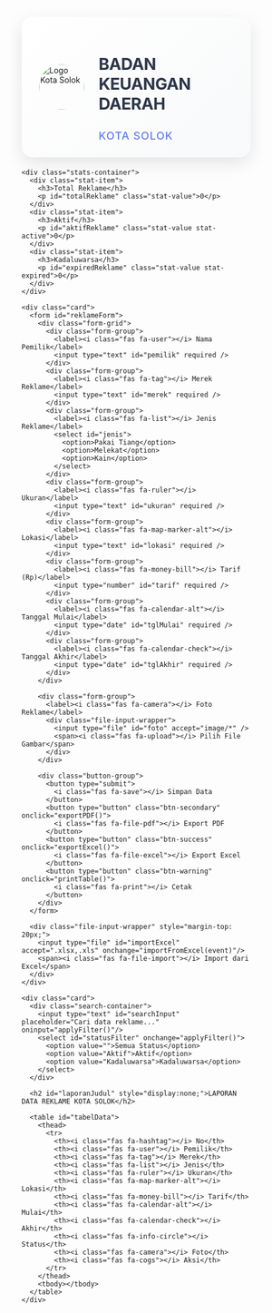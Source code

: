 <html lang="id">
<head>
  <meta charset="UTF-8" />
  <meta name="viewport" content="width=device-width, initial-scale=1.0" />
  <title>Data Reklame Firebase</title>
  <!-- Tambahkan semua link CSS dan ikon dari versi kamu -->
  <!-- ... (dipotong untuk ringkas) -->
</head>
<body>
  <html lang="id">
<head>
  <meta charset="UTF-8" />
  <meta name="viewport" content="width=device-width, initial-scale=1.0"/>
  <title>Data Reklame</title>
  <script src="https://cdnjs.cloudflare.com/ajax/libs/jspdf/2.5.1/jspdf.umd.min.js"></script>
  <script src="https://cdnjs.cloudflare.com/ajax/libs/html2canvas/1.4.1/html2canvas.min.js"></script>
  <script src="https://cdnjs.cloudflare.com/ajax/libs/xlsx/0.18.5/xlsx.full.min.js"></script>
  <link href="https://cdnjs.cloudflare.com/ajax/libs/font-awesome/6.0.0/css/all.min.css" rel="stylesheet">
  <style>
    * {
      margin: 0;
      padding: 0;
      box-sizing: border-box;
    }

    body { 
      font-family: 'Segoe UI', Tahoma, Geneva, Verdana, sans-serif; 
      background: linear-gradient(135deg, #667eea 0%, #764ba2 100%);
      min-height: 100vh;
      padding: 20px;
      color: #333;
    }

    .container {
      max-width: 1400px;
      margin: 0 auto;
    }

    .header {
      display: flex;
      align-items: center;
      background: linear-gradient(135deg, #ffffff 0%, #f8f9fa 100%);
      padding: 25px 30px;
      border-radius: 20px;
      margin-bottom: 20px;
      box-shadow: 0 10px 30px rgba(0,0,0,0.1);
      border: 1px solid rgba(255,255,255,0.2);
    }

    .header img { 
      width: 80px; 
      height: 80px;
      margin-right: 25px; 
      border-radius: 50%;
    }

    .header-text h1 {
      font-size: 1.8rem;
      font-weight: 700;
      color: #2d3748;
      margin-bottom: 5px;
      letter-spacing: -0.5px;
    }

    .header-text h2 {
      font-size: 1.2rem;
      font-weight: 500;
      color: #667eea;
      letter-spacing: 1px;
    }

    .stats-container {
      display: flex;
      justify-content: space-around;
      background: linear-gradient(135deg, #ffffff 0%, #f8f9fa 100%);
      padding: 20px;
      border-radius: 16px;
      margin-bottom: 30px;
      box-shadow: 0 10px 30px rgba(0,0,0,0.1);
      text-align: center;
    }
    
    .stat-item {
      padding: 0 15px;
    }
    
    .stat-item h3 {
      font-size: 1rem;
      color: #4a5568;
      margin-bottom: 5px;
    }
    
    .stat-value {
      font-size: 1.5rem;
      font-weight: bold;
    }
    
    .stat-active {
      color: #38a169;
    }
    
    .stat-expired {
      color: #e53e3e;
    }

    .card {
      background: linear-gradient(135deg, #ffffff 0%, #f8f9fa 100%);
      border-radius: 20px;
      padding: 30px;
      margin-bottom: 30px;
      box-shadow: 0 10px 40px rgba(0,0,0,0.1);
      border: 1px solid rgba(255,255,255,0.2);
      backdrop-filter: blur(10px);
    }

    .form-grid {
      display: grid;
      grid-template-columns: repeat(auto-fit, minmax(280px, 1fr));
      gap: 20px;
      margin-bottom: 25px;
    }

    .form-group {
      display: flex;
      flex-direction: column;
    }

    .form-group label {
      font-weight: 600;
      color: #4a5568;
      margin-bottom: 8px;
      font-size: 0.9rem;
      text-transform: uppercase;
      letter-spacing: 0.5px;
    }

    input, select {
      padding: 12px 16px;
      border: 2px solid #e2e8f0;
      border-radius: 12px;
      font-size: 1rem;
      transition: all 0.3s ease;
      background: #ffffff;
      color: #2d3748;
    }

    input:focus, select:focus {
      outline: none;
      border-color: #667eea;
      box-shadow: 0 0 0 3px rgba(102, 126, 234, 0.1);
      transform: translateY(-1px);
    }

    .button-group {
      display: flex;
      flex-wrap: wrap;
      gap: 15px;
      margin-top: 25px;
    }

    button {
      padding: 12px 24px;
      border: none;
      border-radius: 12px;
      font-size: 0.95rem;
      font-weight: 600;
      cursor: pointer;
      transition: all 0.3s ease;
      display: flex;
      align-items: center;
      gap: 8px;
      text-transform: uppercase;
      letter-spacing: 0.5px;
    }

    button[type="submit"] {
      background: linear-gradient(135deg, #667eea 0%, #764ba2 100%);
      color: white;
    }

    button[type="submit"]:hover {
      transform: translateY(-2px);
      box-shadow: 0 8px 25px rgba(102, 126, 234, 0.3);
    }

    .btn-secondary {
      background: linear-gradient(135deg, #4299e1 0%, #3182ce 100%);
      color: white;
    }

    .btn-secondary:hover {
      transform: translateY(-2px);
      box-shadow: 0 8px 25px rgba(66, 153, 225, 0.3);
    }

    .btn-success {
      background: linear-gradient(135deg, #48bb78 0%, #38a169 100%);
      color: white;
    }

    .btn-success:hover {
      transform: translateY(-2px);
      box-shadow: 0 8px 25px rgba(72, 187, 120, 0.3);
    }

    .btn-warning {
      background: linear-gradient(135deg, #ed8936 0%, #dd6b20 100%);
      color: white;
    }

    .btn-warning:hover {
      transform: translateY(-2px);
      box-shadow: 0 8px 25px rgba(237, 137, 54, 0.3);
    }

    .search-container {
      display: flex;
      gap: 15px;
      margin-bottom: 20px;
    }

    .search-container input,
    .search-container select {
      flex: 1;
      margin-bottom: 0;
    }

    .search-container input {
      background: url('data:image/svg+xml,<svg xmlns="http://www.w3.org/2000/svg" fill="%23a0aec0" viewBox="0 0 24 24"><path d="M21 21l-6-6m2-5a7 7 0 11-14 0 7 7 0 0114 0z"/></svg>') no-repeat 16px center;
      background-size: 20px;
      padding-left: 50px;
    }

    table {
      width: 100%;
      border-collapse: separate;
      border-spacing: 0;
      background: white;
      border-radius: 16px;
      overflow: hidden;
      box-shadow: 0 4px 20px rgba(0,0,0,0.08);
    }

    th {
      background: linear-gradient(135deg, #667eea 0%, #764ba2 100%);
      color: white;
      padding: 16px 12px;
      font-weight: 600;
      text-align: left;
      font-size: 0.85rem;
      text-transform: uppercase;
      letter-spacing: 0.5px;
    }

    th:first-child {
      border-top-left-radius: 16px;
    }

    th:last-child {
      border-top-right-radius: 16px;
    }

    td {
      padding: 14px 12px;
      border-bottom: 1px solid #e2e8f0;
      font-size: 0.9rem;
      vertical-align: middle;
    }

    tr:hover {
      background-color: #f7fafc;
      transform: scale(1.001);
      transition: all 0.2s ease;
    }

    .expired {
      background: linear-gradient(135deg, #fed7d7 0%, #feb2b2 100%);
      animation: pulse 2s infinite;
    }

    @keyframes pulse {
      0%, 100% { opacity: 1; }
      50% { opacity: 0.8; }
    }

    img.thumb {
      width: 80px;
      height: 60px;
      object-fit: cover;
      border-radius: 8px;
      border: 2px solid #e2e8f0;
      transition: transform 0.3s ease;
    }

    img.thumb:hover {
      transform: scale(1.1);
      box-shadow: 0 4px 15px rgba(0,0,0,0.2);
    }

    .table-actions {
      display: flex;
      gap: 8px;
    }

    .btn-edit {
      background: linear-gradient(135deg, #4299e1 0%, #3182ce 100%);
      color: white;
      padding: 6px 12px;
      font-size: 0.8rem;
      border-radius: 8px;
    }

    .btn-delete {
      background: linear-gradient(135deg, #f56565 0%, #e53e3e 100%);
      color: white;
      padding: 6px 12px;
      font-size: 0.8rem;
      border-radius: 8px;
    }

    .btn-edit:hover, .btn-delete:hover {
      transform: translateY(-1px);
      box-shadow: 0 4px 12px rgba(0,0,0,0.2);
    }

    .status-badge {
      padding: 4px 12px;
      border-radius: 20px;
      font-size: 0.8rem;
      font-weight: 600;
      text-transform: uppercase;
      letter-spacing: 0.5px;
    }

    .status-aktif {
      background: linear-gradient(135deg, #c6f6d5 0%, #9ae6b4 100%);
      color: #276749;
    }

    .status-kadaluwarsa {
      background: linear-gradient(135deg, #fed7d7 0%, #feb2b2 100%);
      color: #742a2a;
    }

    .file-input-wrapper {
      position: relative;
      display: inline-block;
      cursor: pointer;
      background: linear-gradient(135deg, #e2e8f0 0%, #cbd5e0 100%);
      padding: 12px 20px;
      border-radius: 12px;
      border: 2px dashed #a0aec0;
      transition: all 0.3s ease;
      text-align: center;
      width: 100%;
    }

    .file-input-wrapper:hover {
      border-color: #667eea;
      background: linear-gradient(135deg, #edf2f7 0%, #e2e8f0 100%);
    }

    .file-input-wrapper input[type="file"] {
      position: absolute;
      opacity: 0;
      width: 100%;
      height: 100%;
      cursor: pointer;
    }

    #laporanJudul {
      font-size: 1.5rem;
      font-weight: 700;
      color: #2d3748;
      text-align: center;
      margin: 20px 0;
      text-transform: uppercase;
      letter-spacing: 1px;
    }

    .loading {
      display: inline-block;
      width: 20px;
      height: 20px;
      border: 3px solid #f3f3f3;
      border-top: 3px solid #667eea;
      border-radius: 50%;
      animation: spin 1s linear infinite;
    }

    @keyframes spin {
      0% { transform: rotate(0deg); }
      100% { transform: rotate(360deg); }
    }

    @media (max-width: 768px) {
      .header {
        flex-direction: column;
        text-align: center;
        gap: 15px;
      }

      .header img {
        margin-right: 0;
      }

      .stats-container {
        flex-direction: column;
        gap: 15px;
      }

      .form-grid {
        grid-template-columns: 1fr;
      }

      .button-group {
        flex-direction: column;
      }

      .search-container {
        flex-direction: column;
      }

      table {
        font-size: 0.8rem;
      }

      th, td {
        padding: 8px 6px;
      }
    }

    @media print {
      body { background: white; }
      .card, .header, .stats-container { box-shadow: none; background: white; }
      form, .search-container, button, .header, .stats-container { display: none !important; }
      table { box-shadow: none; }
    }
  </style>
</head>
<body>

  <script>
    if (!sessionStorage.getItem('login')) {
      const user = prompt('Username:');
      const pass = prompt('Password:');
      if (user !== 'admin' || pass !== '12345') {
        alert('Login gagal!');
        window.location.href = 'https://google.com';
      } else {
        sessionStorage.setItem('login', true);
      }
    }
  </script>

  <div class="container">
    <div class="header">
      <img src="https://upload.wikimedia.org/wikipedia/commons/8/87/Logo_Kota_Solok.png" alt="Logo Kota Solok" />
      <div class="header-text">
        <h1>BADAN KEUANGAN DAERAH</h1>
        <h2>KOTA SOLOK</h2>
      </div>
    </div>

    <div class="stats-container">
      <div class="stat-item">
        <h3>Total Reklame</h3>
        <p id="totalReklame" class="stat-value">0</p>
      </div>
      <div class="stat-item">
        <h3>Aktif</h3>
        <p id="aktifReklame" class="stat-value stat-active">0</p>
      </div>
      <div class="stat-item">
        <h3>Kadaluwarsa</h3>
        <p id="expiredReklame" class="stat-value stat-expired">0</p>
      </div>
    </div>

    <div class="card">
      <form id="reklameForm">
        <div class="form-grid">
          <div class="form-group">
            <label><i class="fas fa-user"></i> Nama Pemilik</label>
            <input type="text" id="pemilik" required />
          </div>
          <div class="form-group">
            <label><i class="fas fa-tag"></i> Merek Reklame</label>
            <input type="text" id="merek" required />
          </div>
          <div class="form-group">
            <label><i class="fas fa-list"></i> Jenis Reklame</label>
            <select id="jenis">
              <option>Pakai Tiang</option>
              <option>Melekat</option>
              <option>Kain</option>
            </select>
          </div>
          <div class="form-group">
            <label><i class="fas fa-ruler"></i> Ukuran</label>
            <input type="text" id="ukuran" required />
          </div>
          <div class="form-group">
            <label><i class="fas fa-map-marker-alt"></i> Lokasi</label>
            <input type="text" id="lokasi" required />
          </div>
          <div class="form-group">
            <label><i class="fas fa-money-bill"></i> Tarif (Rp)</label>
            <input type="number" id="tarif" required />
          </div>
          <div class="form-group">
            <label><i class="fas fa-calendar-alt"></i> Tanggal Mulai</label>
            <input type="date" id="tglMulai" required />
          </div>
          <div class="form-group">
            <label><i class="fas fa-calendar-check"></i> Tanggal Akhir</label>
            <input type="date" id="tglAkhir" required />
          </div>
        </div>
        
        <div class="form-group">
          <label><i class="fas fa-camera"></i> Foto Reklame</label>
          <div class="file-input-wrapper">
            <input type="file" id="foto" accept="image/*" />
            <span><i class="fas fa-upload"></i> Pilih File Gambar</span>
          </div>
        </div>

        <div class="button-group">
          <button type="submit">
            <i class="fas fa-save"></i> Simpan Data
          </button>
          <button type="button" class="btn-secondary" onclick="exportPDF()">
            <i class="fas fa-file-pdf"></i> Export PDF
          </button>
          <button type="button" class="btn-success" onclick="exportExcel()">
            <i class="fas fa-file-excel"></i> Export Excel
          </button>
          <button type="button" class="btn-warning" onclick="printTable()">
            <i class="fas fa-print"></i> Cetak
          </button>
        </div>
      </form>

      <div class="file-input-wrapper" style="margin-top: 20px;">
        <input type="file" id="importExcel" accept=".xlsx,.xls" onchange="importFromExcel(event)"/>
        <span><i class="fas fa-file-import"></i> Import dari Excel</span>
      </div>
    </div>

    <div class="card">
      <div class="search-container">
        <input type="text" id="searchInput" placeholder="Cari data reklame..." oninput="applyFilter()"/>
        <select id="statusFilter" onchange="applyFilter()">
          <option value="">Semua Status</option>
          <option value="Aktif">Aktif</option>
          <option value="Kadaluwarsa">Kadaluwarsa</option>
        </select>
      </div>

      <h2 id="laporanJudul" style="display:none;">LAPORAN DATA REKLAME KOTA SOLOK</h2>

      <table id="tabelData">
        <thead>
          <tr>
            <th><i class="fas fa-hashtag"></i> No</th>
            <th><i class="fas fa-user"></i> Pemilik</th>
            <th><i class="fas fa-tag"></i> Merek</th>
            <th><i class="fas fa-list"></i> Jenis</th>
            <th><i class="fas fa-ruler"></i> Ukuran</th>
            <th><i class="fas fa-map-marker-alt"></i> Lokasi</th>
            <th><i class="fas fa-money-bill"></i> Tarif</th>
            <th><i class="fas fa-calendar-alt"></i> Mulai</th>
            <th><i class="fas fa-calendar-check"></i> Akhir</th>
            <th><i class="fas fa-info-circle"></i> Status</th>
            <th><i class="fas fa-camera"></i> Foto</th>
            <th><i class="fas fa-cogs"></i> Aksi</th>
          </tr>
        </thead>
        <tbody></tbody>
      </table>
    </div>
  </div>

  <script>
    let data = JSON.parse(localStorage.getItem('reklameData')) || [];
    let editIndex = null;

    function renderTable() {
      const tbody = document.querySelector('#tabelData tbody');
      tbody.innerHTML = '';
      const now = new Date();

      let total = 0, aktif = 0, kadaluarsa = 0;

      data.forEach((item, i) => {
        const isExpired = new Date(item.tglAkhir) < now;
        const status = isExpired ? 'Kadaluwarsa' : 'Aktif';
        if (isExpired) kadaluarsa++; else aktif++;
        total++;

        const tr = document.createElement('tr');
        if (isExpired) tr.classList.add('expired');
        tr.innerHTML = `
          <td>${i + 1}</td>
          <td>${item.pemilik}</td>
          <td>${item.merek}</td>
          <td>${item.jenis}</td>
          <td>${item.ukuran}</td>
          <td>${item.lokasi}</td>
          <td>Rp ${Number(item.tarif).toLocaleString()}</td>
          <td>${item.tglMulai}</td>
          <td>${item.tglAkhir}</td>
          <td><span class="status-badge ${isExpired ? 'status-kadaluwarsa' : 'status-aktif'}">${status}</span></td>
          <td>${item.foto ? `<img src="${item.foto}" class="thumb" />` : '-'}</td>
          <td>
            <div class="table-actions">
              <button class="btn-edit" onclick="editData(${i})"><i class="fas fa-edit"></i> Edit</button>
              <button class="btn-delete" onclick="hapusData(${i})"><i class="fas fa-trash"></i> Hapus</button>
            </div>
          </td>`;
        tbody.appendChild(tr);
      });

      document.getElementById('totalReklame').textContent = total;
      document.getElementById('aktifReklame').textContent = aktif;
      document.getElementById('expiredReklame').textContent = kadaluarsa;
    }

    document.getElementById('reklameForm').onsubmit = (e) => {
      e.preventDefault();
      const input = id => document.getElementById(id).value;
      const fotoInput = document.getElementById('foto');
      const reader = new FileReader();
      const entry = {
        pemilik: input('pemilik'),
        merek: input('merek'),
        jenis: input('jenis'),
        ukuran: input('ukuran'),
        lokasi: input('lokasi'),
        tarif: input('tarif'),
        tglMulai: input('tglMulai'),
        tglAkhir: input('tglAkhir'),
        foto: ''
      };

      const simpan = () => {
        if (editIndex !== null) { data[editIndex] = entry; editIndex = null; } else { data.push(entry); }
        localStorage.setItem('reklameData', JSON.stringify(data));
        renderTable(); document.getElementById('reklameForm').reset();
      };

      if (fotoInput.files[0]) {
        reader.onload = () => { entry.foto = reader.result; simpan(); };
        reader.readAsDataURL(fotoInput.files[0]);
      } else {
        if (editIndex !== null) entry.foto = data[editIndex].foto;
        simpan();
      }
    };

    function editData(i) {
      const d = data[i];
      editIndex = i;
      for (let k in d) if (document.getElementById(k)) document.getElementById(k).value = d[k];
    }

    function hapusData(i) {
      if (confirm('Hapus data ini?')) {
        data.splice(i, 1);
        localStorage.setItem('reklameData', JSON.stringify(data));
        renderTable();
      }
    }

    function applyFilter() {
      const keyword = document.getElementById('searchInput').value.toLowerCase();
      const status = document.getElementById('statusFilter').value;
      const tbody = document.querySelector('#tabelData tbody');
      tbody.querySelectorAll('tr').forEach(tr => {
        const text = tr.innerText.toLowerCase();
        const statusBadge = tr.querySelector('.status-badge');
        const statusText = statusBadge ? statusBadge.textContent : '';
        const isMatch = !keyword || text.includes(keyword);
        const isStatus = !status || statusText === status;
        tr.style.display = isMatch && isStatus ? '' : 'none';
      });
    }

    function importFromExcel(evt) {
      const file = evt.target.files[0];
      if (!file) return;
      const reader = new FileReader();
      reader.onload = e => {
        const wb = XLSX.read(e.target.result, { type: 'binary' });
        const sheet = wb.Sheets[wb.SheetNames[0]];
        const rows = XLSX.utils.sheet_to_json(sheet);
        rows.forEach(row => {
          data.push({
            pemilik: row['Pemilik'] || '',
            merek: row['Merek'] || '',
            jenis: row['Jenis'] || '',
            ukuran: row['Ukuran'] || '',
            lokasi: row['Lokasi'] || '',
            tarif: row['Tarif'] || '',
            tglMulai: row['Tanggal Mulai'] || '',
            tglAkhir: row['Tanggal Akhir'] || '',
            foto: ''
          });
        });
        localStorage.setItem('reklameData', JSON.stringify(data));
        renderTable();
      };
      reader.readAsBinaryString(file);
    }

    function exportExcel() {
      const exportData = data.map(item => ({
        Pemilik: item.pemilik,
        Merek: item.merek,
        Jenis: item.jenis,
        Ukuran: item.ukuran,
        Lokasi: item.lokasi,
        Tarif: item.tarif,
        'Tanggal Mulai': item.tglMulai,
        'Tanggal Akhir': item.tglAkhir,
        Status: new Date(item.tglAkhir) < new Date() ? 'Kadaluwarsa' : 'Aktif'
      }));
      const wb = XLSX.utils.book_new();
      const ws = XLSX.utils.json_to_sheet(exportData);
      XLSX.utils.sheet_add_aoa(ws, [["LAPORAN DATA REKLAME KOTA SOLOK"]], { origin: "A1" });
      XLSX.utils.book_append_sheet(wb, ws, 'Reklame');
      XLSX.writeFile(wb, 'data-reklame.xlsx');
    }

    async function exportPDF() {
      const { jsPDF } = window.jspdf;
      const doc = new jsPDF();

      document.getElementById('laporanJudul').style.display = 'block';
      const aksiHeader = document.querySelector('th:last-child');
      const aksiButtons = document.querySelectorAll('td:last-child');
      aksiHeader.style.display = 'none';
      aksiButtons.forEach(td => td.style.display = 'none');

      const el = document.createElement('div');
      el.appendChild(document.getElementById('laporanJudul').cloneNode(true));
      el.appendChild(document.getElementById('tabelData').cloneNode(true));
      document.body.appendChild(el);

      const canvas = await html2canvas(el);
      document.body.removeChild(el);
      const imgData = canvas.toDataURL('image/png');
      doc.addImage(imgData, 'PNG', 10, 10, 190, 0);
      doc.save('data-reklame.pdf');

      document.getElementById('laporanJudul').style.display = 'none';
      aksiHeader.style.display = '';
      aksiButtons.forEach(td => td.style.display = '');
    }

    function printTable() {
      const win = window.open('', '', 'height=700,width=900');
      win.document.write('<html><head><title>Print</title></head><body>');
      win.document.write('<h2 style="text-align:center;">LAPORAN DATA REKLAME KOTA SOLOK</h2>');
      const clonedTable = document.getElementById('tabelData').cloneNode(true);
      clonedTable.querySelectorAll('th:last-child, td:last-child').forEach(el => el.remove());
      win.document.body.appendChild(clonedTable);
      win.document.write('</body></html>');
      win.document.close();
      win.print();
    }

    renderTable();
  </script>
</body>

  <script type="module">
    import { initializeApp } from "https://www.gstatic.com/firebasejs/10.12.0/firebase-app.js";
    import { getDatabase, ref, push, set, onValue, remove } from "https://www.gstatic.com/firebasejs/10.12.0/firebase-database.js";

    const firebaseConfig = {
      apiKey: "AIzaSyAY9eNWKSvu3Mo0ceVwETkcCog3nbxCSbs",
      authDomain: "reklamesolok-50dbe.firebaseapp.com",
      databaseURL: "https://reklamesolok-50dbe-default-rtdb.asia-southeast1.firebasedatabase.app",
      projectId: "reklamesolok-50dbe",
      storageBucket: "reklamesolok-50dbe.firebasestorage.app",
      messagingSenderId: "596363336626",
      appId: "1:596363336626:web:4d3b4d1abc944d3c1822ab",
      measurementId: "G-Z0GCDXPFPB"
    };

    const app = initializeApp(firebaseConfig);
    const db = getDatabase(app);

    let data = {};
    let editKey = null;

    onValue(ref(db, 'reklame'), (snapshot) => {
      data = snapshot.val() || {};
      renderTable();
    });

    function renderTable() {
      const tbody = document.querySelector('#tabelData tbody');
      tbody.innerHTML = '';
      const now = new Date();
      let total = 0, aktif = 0, kadaluarsa = 0;
      let i = 1;
      for (const key in data) {
        const item = data[key];
        const isExpired = new Date(item.tglAkhir) < now;
        const status = isExpired ? 'Kadaluwarsa' : 'Aktif';
        if (isExpired) kadaluarsa++; else aktif++;
        total++;
        const tr = document.createElement('tr');
        if (isExpired) tr.classList.add('expired');
        tr.innerHTML = `
          <td>${i++}</td>
          <td>${item.pemilik}</td>
          <td>${item.merek}</td>
          <td>${item.jenis}</td>
          <td>${item.ukuran}</td>
          <td>${item.lokasi}</td>
          <td>Rp ${Number(item.tarif).toLocaleString()}</td>
          <td>${item.tglMulai}</td>
          <td>${item.tglAkhir}</td>
          <td><span class="status-badge ${isExpired ? 'status-kadaluwarsa' : 'status-aktif'}">${status}</span></td>
          <td>${item.foto ? `<img src="${item.foto}" class="thumb" />` : '-'}</td>
          <td>
            <div class="table-actions">
              <button class="btn-edit" onclick="editData('${key}')"><i class="fas fa-edit"></i> Edit</button>
              <button class="btn-delete" onclick="hapusData('${key}')"><i class="fas fa-trash"></i> Hapus</button>
            </div>
          </td>`;
        tbody.appendChild(tr);
      }
      document.getElementById('totalReklame').textContent = total;
      document.getElementById('aktifReklame').textContent = aktif;
      document.getElementById('expiredReklame').textContent = kadaluarsa;
    }

    document.getElementById('reklameForm').onsubmit = (e) => {
      e.preventDefault();
      const input = id => document.getElementById(id).value;
      const fotoInput = document.getElementById('foto');
      const reader = new FileReader();
      const entry = {
        pemilik: input('pemilik'),
        merek: input('merek'),
        jenis: input('jenis'),
        ukuran: input('ukuran'),
        lokasi: input('lokasi'),
        tarif: input('tarif'),
        tglMulai: input('tglMulai'),
        tglAkhir: input('tglAkhir'),
        foto: ''
      };
      const simpan = () => {
        if (editKey) {
          set(ref(db, 'reklame/' + editKey), entry);
          editKey = null;
        } else {
          const newRef = push(ref(db, 'reklame'));
          set(newRef, entry);
        }
        document.getElementById('reklameForm').reset();
      };
      if (fotoInput.files[0]) {
        reader.onload = () => { entry.foto = reader.result; simpan(); };
        reader.readAsDataURL(fotoInput.files[0]);
      } else {
        if (editKey) entry.foto = data[editKey].foto;
        simpan();
      }
    };

    window.editData = function (key) {
      const d = data[key];
      editKey = key;
      for (let k in d) if (document.getElementById(k)) document.getElementById(k).value = d[k];
    };

    window.hapusData = function (key) {
      if (confirm('Hapus data ini?')) remove(ref(db, 'reklame/' + key));
    };
  </script>
</body>
</html>
